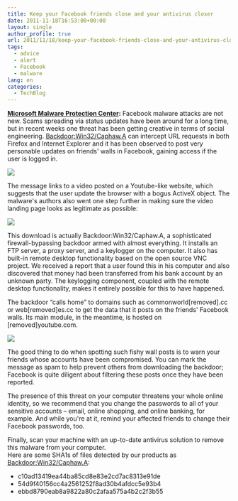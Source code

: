 ```yaml
---
title: Keep your Facebook friends close and your antivirus closer
date: 2011-11-18T16:53:00+00:00
layout: single
author_profile: true
url: 2011/11/18/keep-your-facebook-friends-close-and-your-antivirus-closer/
tags:
  - advice
  - alert
  - Facebook
  - malware
lang: en
categories: 
  - TechBlog
---
```

**[Microsoft Malware Protection Center](http://blogs.technet.com/b/mmpc/archive/2011/11/17/keep-your-facebook-friends-close-and-your-antivirus-closer.aspx):** Facebook malware attacks are not new. Scams spreading via status updates have been around for a long time, but in recent weeks one threat has been getting creative in terms of social engineering. [Backdoor:Win32/Caphaw.A](http://www.microsoft.com/security/portal/Threat/Encyclopedia/Entry.aspx?Name=Backdoor:Win32/Caphaw.A) can intercept URL requests in both Firefox and Internet Explorer and it has been observed to post very personable updates on friends' walls in Facebook, gaining access if the user is logged in.

![](http://4.bp.blogspot.com/-YfzOZqAMMmk/TsaJWaskTWI/AAAAAAAAETk/Kj6BPI1_8ro/s1600/BID056-FB-Backdoor-001.png)

The message links to a video posted on a Youtube-like website, which suggests that the user update the browser with a bogus ActiveX object. The malware's authors also went one step further in making sure the video landing page looks as legitimate as possible:

![](http://2.bp.blogspot.com/-x5uc2rKCnQc/TsaJlkVwMcI/AAAAAAAAETs/2Ik6EXnBlwM/s1600/BID056-FB-Backdoor-002.png)

This download is actually Backdoor:Win32/Caphaw.A, a sophisticated firewall-bypassing backdoor armed with almost everything. It installs an FTP server, a proxy server, and a keylogger on the computer. It also has built-in remote desktop functionality based on the open source VNC project. We received a report that a user found this in his computer and also discovered that money had been transferred from his bank account by an unknown party. The keylogging component, coupled with the remote desktop functionality, makes it entirely possible for this to have happened.

The backdoor “calls home” to domains such as commonworld\[removed\].cc or web\[removed\]es.cc to get the data that it posts on the friends' Facebook walls. Its main module, in the meantime, is hosted on \[removed\]youtube.com.

![](http://2.bp.blogspot.com/-0EbT7SK4vo4/TsaJo54aoCI/AAAAAAAAET0/TwXEMshDPnw/s1600/BID056-FB-Backdoor-003.png)

The good thing to do when spotting such fishy wall posts is to warn your friends whose accounts have been compromised. You can mark the message as spam to help prevent others from downloading the backdoor; Facebook is quite diligent about filtering these posts once they have been reported.

The presence of this threat on your computer threatens your whole online identity, so we recommend that you change the passwords to all of your sensitive accounts – email, online shopping, and online banking, for example. And while you're at it, remind your affected friends to change their Facebook passwords, too.

Finally, scan your machine with an up-to-date antivirus solution to remove this malware from your computer.  
Here are some SHA1s of files detected by our products as [Backdoor:Win32/Caphaw.A](http://www.microsoft.com/security/portal/Threat/Encyclopedia/Entry.aspx?Name=Backdoor:Win32/Caphaw.A):

* c10ad13419ea44ba85cd8e83e2cd7ac8313e91de
* 54d9f40156cc4a2561252f8ad30b4afdcc5e93b4
* ebbd8790eab8a9822a80c2afaa575a4b2c2f3b55
